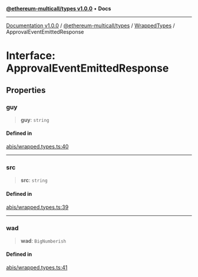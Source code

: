 [**@ethereum-multicall/types v1.0.0**](../../../README.md) • **Docs**

***

[Documentation v1.0.0](../../../../../packages.md) / [@ethereum-multicall/types](../../../README.md) / [WrappedTypes](../README.md) / ApprovalEventEmittedResponse

# Interface: ApprovalEventEmittedResponse

## Properties

### guy

> **guy**: `string`

#### Defined in

[abis/wrapped.types.ts:40](https://github.com/niZmosis/ethereum-multicall/blob/2a2d077a99c23b464a4e40dd6375d06ce98594bd/packages/types/src/abis/wrapped.types.ts#L40)

***

### src

> **src**: `string`

#### Defined in

[abis/wrapped.types.ts:39](https://github.com/niZmosis/ethereum-multicall/blob/2a2d077a99c23b464a4e40dd6375d06ce98594bd/packages/types/src/abis/wrapped.types.ts#L39)

***

### wad

> **wad**: `BigNumberish`

#### Defined in

[abis/wrapped.types.ts:41](https://github.com/niZmosis/ethereum-multicall/blob/2a2d077a99c23b464a4e40dd6375d06ce98594bd/packages/types/src/abis/wrapped.types.ts#L41)
